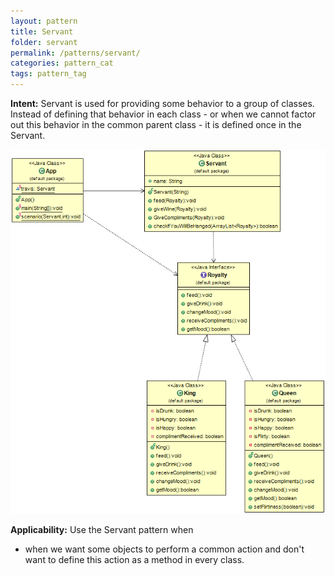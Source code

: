 ```yaml
---
layout: pattern
title: Servant
folder: servant
permalink: /patterns/servant/
categories: pattern_cat
tags: pattern_tag
---
```


**Intent:** Servant is used for providing some behavior to a group of classes.
Instead of defining that behavior in each class - or when we cannot factor out
this behavior in the common parent class - it is defined once in the Servant.

![alt text](./etc/servant-pattern.png "Servant")

**Applicability:** Use the Servant pattern when

* when we want some objects to perform a common action and don't want to define this action as a method in every class.
